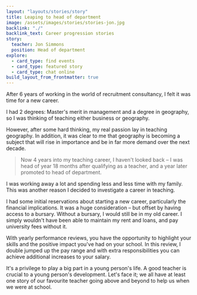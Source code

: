 ```yaml
---
layout: "layouts/stories/story"
title: Leaping to head of department
image: /assets/images/stories/stories-jon.jpg
backlink: "./"
backlink_text: Career progression stories
story:
  teacher: Jon Simmons
  position: Head of department
explore:
  - card_type: find events
  - card_type: featured story
  - card_type: chat online
build_layout_from_frontmatter: true
---
```


After 6 years of working in the world of recruitment consultancy, I felt it was time for a new career.

I had 2 degrees: Master's merit in management and a degree in geography, so I was thinking of teaching either business or geography.

However, after some hard thinking, my real passion lay in teaching geography. In addition, it was clear to me that geography is becoming a subject that will rise in importance and be in far more demand over the next decade.

> Now 4 years into my teaching career, I haven't looked back – I was head of year 18 months after qualifying as a teacher, and a year later promoted to head of department.

I was working away a lot and spending less and less time with my family. This was another reason I decided to investigate a career in teaching.

I had some initial reservations about starting a new career, particularly the financial implications. It was a huge consideration – but offset by having access to a bursary. Without a bursary, I would still be in my old career. I simply wouldn't have been able to maintain my rent and loans, and pay university fees without it.

With yearly performance reviews, you have the opportunity to highlight your skills and the positive impact you've had on your school. In this review, I double jumped up the pay range and with extra responsibilities you can achieve additional increases to your salary.

It's a privilege to play a big part in a young person's life. A good teacher is crucial to a young person's development. Let's face it; we all have at least one story of our favourite teacher going above and beyond to help us when we were at school.
